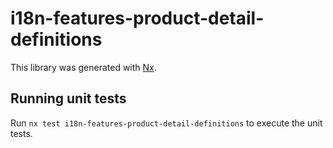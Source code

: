 # i18n-features-product-detail-definitions

This library was generated with [Nx](https://nx.dev).

## Running unit tests

Run `nx test i18n-features-product-detail-definitions` to execute the unit tests.

